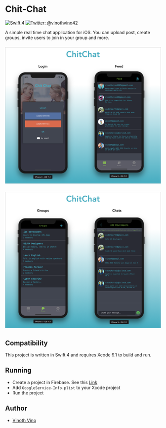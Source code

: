 # Chit-Chat
[![Swift 4](https://img.shields.io/badge/Swift-4.0-orange.svg?style=flat)](https://swift.org)
[![Twitter: @vinothvino42](https://img.shields.io/badge/Contact-Twitter-blue.svg?style=flat)](https://twitter.com/vinothvino42)

A simple real time chat application for iOS. You can upload post, create groups, invite users to join in your group and more.

<h3 align="center">
<img src="ChitChatOne.png" alt="Screenshot of Chit Chat for iOS" />
</h3>

<h3 align="center">
<img src="ChitChatTwo.png" alt="Screenshot of Chit Chat for iOS" />
</h3>

## Compatibility

This project is written in Swift 4 and requires Xcode 9.1 to build and run.

## Running

  * Create a project in Firebase. See this [Link](https://firebase.google.com/docs/ios/setup)
  * Add ```GoogleService-Info.plist``` to your Xcode project
  * Run the project

## Author

* [Vinoth Vino](https://twitter.com/vinothvino42)
